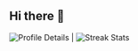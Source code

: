 ## Hi there 👋

![Profile Details](http://github-profile-summary-cards.vercel.app/api/cards/profile-details?username=vitorsgk&theme=github_dark) | ![Streak Stats](https://streak-stats.demolab.com?user=vitorsgk&theme=whatsapp-dark&hide_border=true&locale=pt_BR&date_format=j%20M%5B%20Y%5D&exclude_days=Sun%2CSat&background=EB545400)

<!--
**vitorsgk/vitorsgk** is a ✨ _special_ ✨ repository because its `README.md` (this file) appears on your GitHub profile.

Here are some ideas to get you started:

- 🔭 I’m currently working on ...
- 🌱 I’m currently learning ...
- 👯 I’m looking to collaborate on ...
- 🤔 I’m looking for help with ...
- 💬 Ask me about ...
- 📫 How to reach me: ...
- 😄 Pronouns: ...
- ⚡ Fun fact: ...
-->
